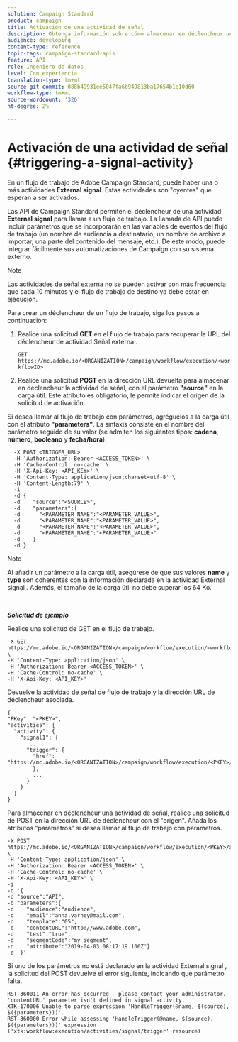 ```yaml
---
solution: Campaign Standard
product: campaign
title: Activación de una actividad de señal
description: Obtenga información sobre cómo almacenar en déclencheur una actividad de señal con API.
audience: developing
content-type: reference
topic-tags: campaign-standard-apis
feature: API
role: Ingeniero de datos
level: Con experiencia
translation-type: tm+mt
source-git-commit: 088b49931ee5047fa6b949813ba17654b1e10d60
workflow-type: tm+mt
source-wordcount: '326'
ht-degree: 2%

---
```



# Activación de una actividad de señal {#triggering-a-signal-activity}

En un flujo de trabajo de Adobe Campaign Standard, puede haber una o más actividades **External signal**. Estas actividades son &quot;oyentes&quot; que esperan a ser activados.

Las API de Campaign Standard permiten el déclencheur de una actividad **External signal** para llamar a un flujo de trabajo. La llamada de API puede incluir parámetros que se incorporarán en las variables de eventos del flujo de trabajo (un nombre de audiencia a destinatario, un nombre de archivo a importar, una parte del contenido del mensaje, etc.). De este modo, puede integrar fácilmente sus automatizaciones de Campaign con su sistema externo.

>[!NOTE]
>
>Las actividades de señal externa no se pueden activar con más frecuencia que cada 10 minutos y el flujo de trabajo de destino ya debe estar en ejecución.

Para crear un déclencheur de un flujo de trabajo, siga los pasos a continuación:

1. Realice una solicitud **GET** en el flujo de trabajo para recuperar la URL del déclencheur de actividad Señal externa .

   `GET https://mc.adobe.io/<ORGANIZATION>/campaign/workflow/execution/<workflowID>`

1. Realice una solicitud **POST** en la dirección URL devuelta para almacenar en déclencheur la actividad de señal, con el parámetro **&quot;source&quot;** en la carga útil. Este atributo es obligatorio, le permite indicar el origen de la solicitud de activación.

Si desea llamar al flujo de trabajo con parámetros, agréguelos a la carga útil con el atributo **&quot;parameters&quot;**. La sintaxis consiste en el nombre del parámetro seguido de su valor (se admiten los siguientes tipos: **cadena**, **número**, **booleano** y **fecha/hora**).

```
  -X POST <TRIGGER_URL>
  -H 'Authorization: Bearer <ACCESS_TOKEN>' \
  -H 'Cache-Control: no-cache' \
  -H 'X-Api-Key: <API_KEY>' \
  -H 'Content-Type: application/json;charset=utf-8' \
  -H 'Content-Length:79' \
  -i
  -d {
  -d    "source":"<SOURCE>",
  -d    "parameters":{
  -d      "<PARAMETER_NAME":"<PARAMETER_VALUE>",
  -d      "<PARAMETER_NAME":"<PARAMETER_VALUE>",
  -d      "<PARAMETER_NAME":"<PARAMETER_VALUE>",  
  -d      "<PARAMETER_NAME":"<PARAMETER_VALUE>"
  -d    }
  -d }
```

>[!NOTE]
>
>Al añadir un parámetro a la carga útil, asegúrese de que sus valores **name** y **type** son coherentes con la información declarada en la actividad External signal . Además, el tamaño de la carga útil no debe superar los 64 Ko.

<br/>

***Solicitud de ejemplo***

Realice una solicitud de GET en el flujo de trabajo.

```
-X GET https://mc.adobe.io/<ORGANIZATION>/campaign/workflow/execution/<workflowID> \
-H 'Content-Type: application/json' \
-H 'Authorization: Bearer <ACCESS_TOKEN>' \
-H 'Cache-Control: no-cache' \
-H 'X-Api-Key: <API_KEY>'
```

Devuelve la actividad de señal de flujo de trabajo y la dirección URL de déclencheur asociada.

```
{
"PKey": "<PKEY>",
"activities": {
  "activity": {
    "signal1": {
      ...
      "trigger": {
        "href": "https://mc.adobe.io/<ORGANIZATION>/campaign/workflow/execution/<PKEY>/activities/activity/<PKEY>/trigger/"
        },
        ...
      }
    }
  }
}
```

Para almacenar en déclencheur una actividad de señal, realice una solicitud de POST en la dirección URL de déclencheur con el &quot;origen&quot;. Añada los atributos &quot;parámetros&quot; si desea llamar al flujo de trabajo con parámetros.

```
-X POST https://mc.adobe.io/<ORGANIZATION>/campaign/workflow/execution/<PKEY>/activities/activity/<PKEY>/trigger \
-H 'Content-Type: application/json' \
-H 'Authorization: Bearer <ACCESS_TOKEN>' \
-H 'Cache-Control: no-cache' \
-H 'X-Api-Key: <API_KEY>' \
-i
-d '{
-d "source":"API",
-d "parameters":{
-d    "audience":"audience",
-d    "email":"anna.varney@mail.com",
-d    "template":"05",
-d    "contentURL":"http://www.adobe.com",
-d    "test":"true",
-d    "segmentCode":"my segment",
-d    "attribute":"2019-04-03 08:17:19.100Z"}
-d  }'
```

<!-- + réponse -->

Si uno de los parámetros no está declarado en la actividad External signal , la solicitud del POST devuelve el error siguiente, indicando qué parámetro falta.

```
RST-360011 An error has occurred - please contact your administrator.
'contentURL' parameter isn't defined in signal activity.
XTK-170006 Unable to parse expression 'HandleTrigger(@name, $(source), $({parameters}))'.
RST-360000 Error while assessing 'HandleTrigger(@name, $(source), $({parameters}))' expression ('xtk:workflow:execution/activities/signal/trigger' resource)
```

